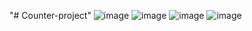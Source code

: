 "# Counter-project" 
![image](https://user-images.githubusercontent.com/91602884/138642012-0970847a-820f-48fc-9e81-1ae4cb33a5f6.png)
![image](https://user-images.githubusercontent.com/91602884/138642027-13f48a41-697b-4ad9-ae54-b4c188877536.png)
![image](https://user-images.githubusercontent.com/91602884/138642049-2670f619-ad97-467f-95da-6fa511b53b2c.png)
![image](https://user-images.githubusercontent.com/91602884/138642070-2bbbcc21-0337-4ba8-867e-2ed1ed06c5b5.png)
